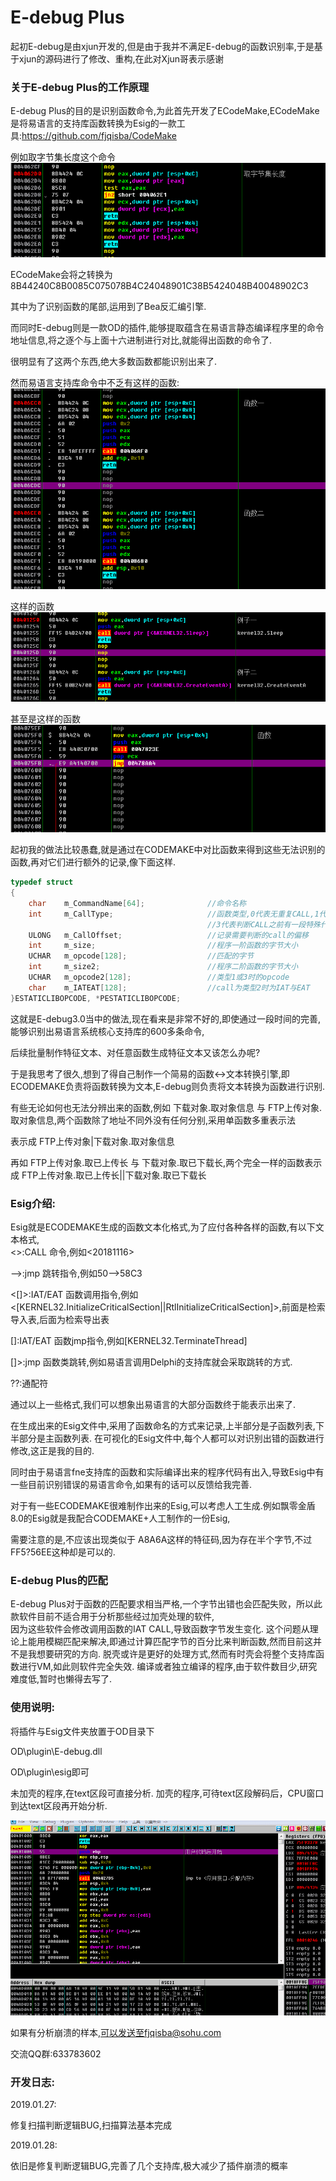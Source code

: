 # E-debug Plus

起初E-debug是由xjun开发的,但是由于我并不满足E-debug的函数识别率,于是基于xjun的源码进行了修改、重构,在此对Xjun哥表示感谢

### 关于E-debug Plus的工作原理

E-debug Plus的目的是识别函数命令,为此首先开发了ECodeMake,ECodeMake是将易语言的支持库函数转换为Esig的一款工具:https://github.com/fjqisba/CodeMake

例如取字节集长度这个命令
![001](/IMG/001.png)

ECodeMake会将之转换为8B44240C8B0085C075078B4C24048901C38B5424048B40048902C3

其中为了识别函数的尾部,运用到了Bea反汇编引擎.

而同时E-debug则是一款OD的插件,能够提取蕴含在易语言静态编译程序里的命令地址信息,将之逐个与上面十六进制进行对比,就能得出函数的命令了.

很明显有了这两个东西,绝大多数函数都能识别出来了.

然而易语言支持库命令中不乏有这样的函数:
![002](/IMG/002.png)

这样的函数
![003](/IMG/003.png)

甚至是这样的函数
![004](/IMG/004.png)

起初我的做法比较愚蠢,就是通过在CODEMAKE中对比函数来得到这些无法识别的函数,再对它们进行额外的记录,像下面这样.
```C
typedef struct
{
	char	m_CommandName[64];              //命令名称
	int  	m_CallType;                     //函数类型,0代表无重复CALL,1代表需要判断第二个CALL,2代表需要判断IAT函数的CALL
                                            //3代表判断CALL之前有一段特殊代码
	ULONG   m_CallOffset;                   //记录需要判断的call的偏移
	int		m_size;                         //程序一阶函数的字节大小
	UCHAR   m_opcode[128];                  //匹配的字节
	int     m_size2;                        //程序二阶函数的字节大小
	UCHAR	m_opcode2[128];                 //类型1或3时的opcode
	char    m_IATEAT[128];                  //call为类型2时为IAT与EAT
}ESTATICLIBOPCODE, *PESTATICLIBOPCODE;
```

这就是E-debug3.0当中的做法,现在看来是非常不好的,即使通过一段时间的完善,能够识别出易语言系统核心支持库的600多条命令,

后续批量制作特征文本、对任意函数生成特征文本又该怎么办呢?

于是我思考了很久,想到了得自己制作一个简易的函数<->文本转换引擎,即ECODEMAKE负责将函数转换为文本,E-debug则负责将文本转换为函数进行识别.

有些无论如何也无法分辨出来的函数,例如 下载对象.取对象信息 与 FTP上传对象.取对象信息,两个函数除了地址不同外没有任何分别,采用单函数多重表示法

表示成 FTP上传对象|下载对象.取对象信息

再如 FTP上传对象.取已上传长 与 下载对象.取已下载长,两个完全一样的函数表示成 FTP上传对象.取已上传长||下载对象.取已下载长

### Esig介绍:
Esig就是ECODEMAKE生成的函数文本化格式,为了应付各种各样的函数,有以下文本格式,  
<>:CALL 命令,例如<20181116>

-->:jmp 跳转指令,例如50-->58C3

<[]>:IAT/EAT 函数调用指令,例如<[KERNEL32.InitializeCriticalSection||RtlInitializeCriticalSection]>,前面是检索导入表,后面为检索导出表

[]:IAT/EAT 函数jmp指令,例如[KERNEL32.TerminateThread]

[]>:jmp 函数类跳转,例如易语言调用Delphi的支持库就会采取跳转的方式.

??:通配符

通过以上一些格式,我们可以想象出易语言的大部分函数终于能表示出来了.

在生成出来的Esig文件中,采用了函数命名的方式来记录,上半部分是子函数列表,下半部分是主函数列表.
在可视化的Esig文件中,每个人都可以对识别出错的函数进行修改,这正是我的目的.

同时由于易语言fne支持库的函数和实际编译出来的程序代码有出入,导致Esig中有一些目前识别错误的易语言命令,如果有的话可以反馈给我完善.

对于有一些ECODEMAKE很难制作出来的Esig,可以考虑人工生成.例如飘零金盾8.0的Esig就是我配合CODEMAKE+人工制作的一份Esig,

需要注意的是,不应该出现类似于
A8A6A这样的特征码,因为存在半个字节,不过FF5?56EE这种却是可以的.

### E-debug Plus的匹配
E-debug Plus对于函数的匹配要求相当严格,一个字节出错也会匹配失败，所以此款软件目前不适合用于分析那些经过加壳处理的软件,  
因为这些软件会修改调用函数的IAT CALL,导致函数字节发生变化.
这个问题从理论上能用模糊匹配来解决,即通过计算匹配字节的百分比来判断函数,然而目前这并不是我想要研究的方向.
脱壳或许是更好的处理方式,然而有时壳会将整个支持库函数进行VM,如此则软件完全失效.
编译或者独立编译的程序,由于软件数目少,研究难度低,暂时也懒得去写了.
### 使用说明:

将插件与Esig文件夹放置于OD目录下

OD\plugin\E-debug.dll

OD\plugin\esig即可

未加壳的程序,在text区段可直接分析.
加壳的程序,可待text区段解码后，CPU窗口到达text区段再开始分析.

![测试](/IMG/测试.gif)

如果有分析崩溃的样本,可以发送至fjqisba@sohu.com

交流QQ群:633783602

### 开发日志:

2019.01.27:

修复扫描判断逻辑BUG,扫描算法基本完成

2019.01.28:

依旧是修复判断逻辑BUG,完善了几个支持库,极大减少了插件崩溃的概率